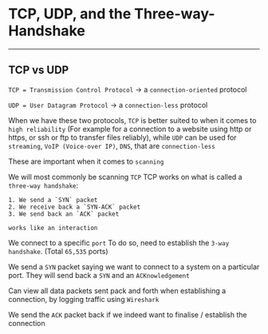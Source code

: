# TCP, UDP, and the Three-way-Handshake 
---
## TCP vs UDP

`TCP = Transmission Control Protocol`  -> a `connection-oriented` protocol

`UDP = User Datagram Protocol` -> a `connection-less` protocol

When we have these two protocols, `TCP` is better suited to when it comes to `high reliability` (For example for a connection to a website using http or https, or ssh or ftp to transfer files reliably), while `UDP` can be used for `streaming`, `VoIP (Voice-over IP)`, `DNS`, that are `connection-less`

These are important when it comes to `scanning`

We will most commonly be scanning `TCP`
TCP works on what is called a `three-way handshake`:
```
1. We send a `SYN` packet
2. We receive back a `SYN-ACK` packet
3. We send back an `ACK` packet

works like an interaction
```
We connect to a specific `port` To do so, need to establish the `3-way handshake`. (Total `65,535` ports)

We send a `SYN` packet saying we want to connect to a system on a particular port. They will send back a `SYN` and an `ACKnowledgement`

Can view all data packets sent pack and forth when establishing a connection, by logging traffic using `Wireshark`

We send the `ACK` packet back if we indeed want to finalise / establish the connection

